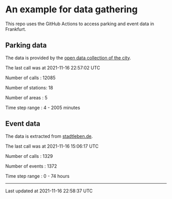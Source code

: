 # An example for data gathering

This repo uses the GitHub Actions to access parking and event data in Frankfurt.

## Parking data
The data is provided by the [open data collection of the city](https://www.offenedaten.frankfurt.de/).

The last call was at 2021-11-16 22:57:02 UTC

Number of calls   : 12085

Number of stations:    18

Number of areas   :     5

Time step range   :     4 -  2005 minutes


## Event data
The data is extracted from [stadtleben.de](https://stadtleben.de/frankfurt/).

The last call was at 2021-11-16 15:06:17 UTC

Number of calls   : 1329

Number of events  : 1372

Time step range   :    0 -   74 hours


----

Last updated at 2021-11-16 22:58:37 UTC
